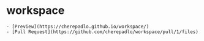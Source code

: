 # workspace
    - [Preview](https://cherepadlo.github.io/workspace/)
    - [Pull Request](https://github.com/cherepadlo/workspace/pull/1/files)

